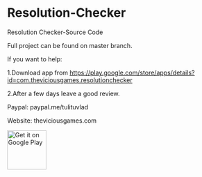 # Resolution-Checker
Resolution Checker-Source Code

Full project can be found on master branch.

If you want to help:

1.Download app from https://play.google.com/store/apps/details?id=com.theviciousgames.resolutionchecker

2.After a few days leave a good review.

Paypal: paypal.me/tulituvlad

Website: theviciousgames.com

[<img src="https://play.google.com/intl/en_us/badges/images/generic/en-play-badge.png"
    alt="Get it on Google Play"
    height="90">](https://play.google.com/store/apps/details?id=theredspy15.ltecleanerfoss)
